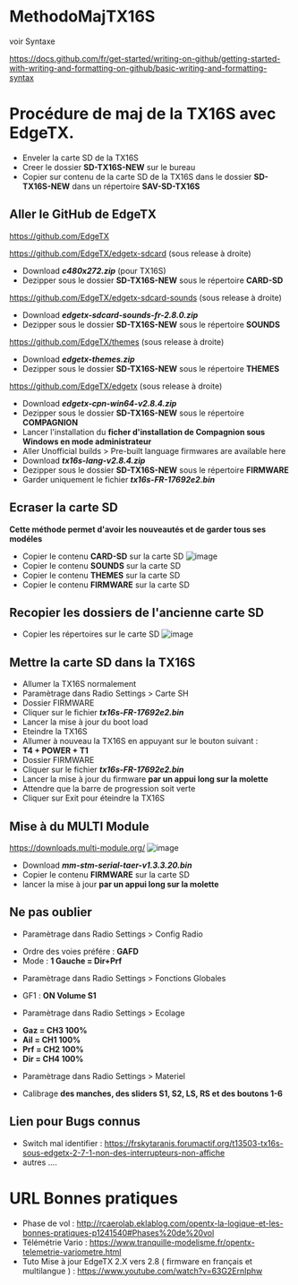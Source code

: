# MethodoMajTX16S

voir Syntaxe

https://docs.github.com/fr/get-started/writing-on-github/getting-started-with-writing-and-formatting-on-github/basic-writing-and-formatting-syntax

# Procédure de maj de la TX16S avec EdgeTX.

+ Enveler la carte SD de la TX16S
+ Creer le dossier **SD-TX16S-NEW** sur le bureau
+ Copier sur contenu de la carte SD de la TX16S dans le dossier **SD-TX16S-NEW** dans un répertoire **SAV-SD-TX16S**

## Aller le GitHub de EdgeTX

https://github.com/EdgeTX


https://github.com/EdgeTX/edgetx-sdcard (sous release à droite)

+ Download ***c480x272.zip*** (pour TX16S)
+ Dezipper sous le dossier **SD-TX16S-NEW** sous le répertoire **CARD-SD**

https://github.com/EdgeTX/edgetx-sdcard-sounds (sous release à droite)

+ Download ***edgetx-sdcard-sounds-fr-2.8.0.zip***
+ Dezipper sous le dossier **SD-TX16S-NEW** sous le répertoire **SOUNDS**

https://github.com/EdgeTX/themes (sous release à droite)

+ Download ***edgetx-themes.zip*** 
+ Dezipper sous le dossier **SD-TX16S-NEW** sous le répertoire **THEMES**

https://github.com/EdgeTX/edgetx (sous release à droite)

+ Download ***edgetx-cpn-win64-v2.8.4.zip*** 
+ Dezipper sous le dossier **SD-TX16S-NEW** sous le répertoire **COMPAGNION**
+ Lancer l'installation du **ficher d'installation de Compagnion sous Windows en mode administrateur**
+ Aller Unofficial builds > Pre-built language firmwares are available here
+ Download ***tx16s-lang-v2.8.4.zip***
+ Dezipper sous le dossier **SD-TX16S-NEW** sous le répertoire **FIRMWARE**
+ Garder uniquement le fichier ***tx16s-FR-17692e2.bin***

## Ecraser la carte SD

**Cette méthode permet d'avoir les nouveautés et de garder tous ses modéles**

+ Copier le contenu **CARD-SD** sur la carte SD ![image](https://github.com/PatrickRioche/MethodoMajTX16S/assets/10467749/169ab892-6f07-4bf6-8ddf-076d735c9330)
+ Copier le contenu **SOUNDS**  sur la carte SD
+ Copier le contenu **THEMES**  sur la carte SD
+ Copier le contenu **FIRMWARE**  sur la carte SD

## Recopier les dossiers de l'ancienne carte SD

+ Copier les répertoires sur le carte SD ![image](https://github.com/PatrickRioche/MethodoMajTX16S/assets/10467749/e46d8bb5-17ca-453e-a159-e95deea0e846)

## Mettre la carte SD dans la TX16S

+ Allumer la TX16S normalement
+ Paramètrage dans Radio Settings > Carte SH
+ Dossier FIRMWARE
+ Cliquer sur le fichier ***tx16s-FR-17692e2.bin***
+ Lancer la mise à jour du  boot load 
+ Eteindre la TX16S
+ Allumer à nouveau la TX16S en appuyant sur le bouton suivant :
+ **T4 + POWER + T1**
+ Dossier FIRMWARE
+ Cliquer sur le fichier ***tx16s-FR-17692e2.bin***
+ Lancer la mise à jour du firmware **par un appui long sur la molette**
+ Attendre que la barre de progression soit verte
+ Cliquer sur Exit pour éteindre la TX16S

## Mise à du MULTI Module

https://downloads.multi-module.org/
![image](https://github.com/user-attachments/assets/1e074f9e-d444-420e-af7b-ce042196bdc7)

+ Download ***mm-stm-serial-taer-v1.3.3.20.bin***
+ Copier le contenu **FIRMWARE**  sur la carte SD
+ lancer la mise à jour **par un appui long sur la molette**

## Ne pas oublier 

+ Paramètrage dans Radio Settings > Config Radio
* Ordre des voies préfére : **GAFD**
* Mode : **1 Gauche = Dir+Prf**
+ Paramètrage dans Radio Settings > Fonctions Globales
* GF1 : **ON Volume S1**
+ Paramètrage dans Radio Settings > Ecolage
* **Gaz = CH3 100%**
* **Ail = CH1 100%**
* **Prf = CH2 100%**
* **Dir = CH4 100%**
+ Paramètrage dans Radio Settings > Materiel
* Calibrage **des manches, des sliders S1, S2, LS, RS et des boutons 1-6**

## Lien pour Bugs connus

+ Switch mal identifier : https://frskytaranis.forumactif.org/t13503-tx16s-sous-edgetx-2-7-1-non-des-interrupteurs-non-affiche
+ autres ....

# URL Bonnes pratiques

+ Phase de vol :  http://rcaerolab.eklablog.com/opentx-la-logique-et-les-bonnes-pratiques-p1241540#Phases%20de%20vol
+ Télémétrie Vario : https://www.tranquille-modelisme.fr/opentx-telemetrie-variometre.html
+ Tuto Mise à jour EdgeTX 2.X vers 2.8 ( firmware en français et multilangue ) :  https://www.youtube.com/watch?v=63G2ErnIphw
